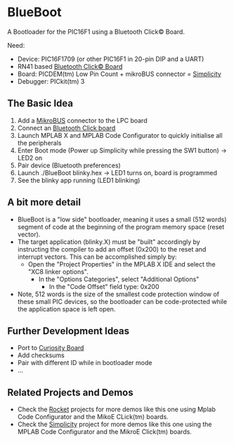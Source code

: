 # BlueBoot 

A Bootloader for the PIC16F1 using a Bluetooth Click© Board.

Need:

* Device: PIC16F1709 (or other PIC16F1 in 20-pin DIP and a UART)
* RN41 based [Bluetooth Click© Board](http://www.mikroe.com/click/bluetooth/)
* Board: PICDEM(tm) Low Pin Count + mikroBUS connector = [Simplicity](https://github.com/luciodj/Simplicity) 
* Debugger: PICkit(tm) 3

## The Basic Idea
1. Add a [MikroBUS](http://www.mikroe.com/mikrobus/) connector to the LPC board 
2. Connect an [Bluetooth Click board](http://www.mikroe.com/click/bluetooth//) 
3. Launch MPLAB X and MPLAB Code Configurator to quickly initialise all the peripherals
4. Enter Boot mode (Power up Simplicity while pressing the SW1 button) -> LED2 on
5. Pair device (Bluetooth preferences) 
6. Launch ./BlueBoot blinky.hex  -> LED1 turns on, board is programmed
7. See the blinky app running (LED1 blinking)

## A bit more detail
* BlueBoot is a "low side" bootloader, meaning it uses a small (512 words) segment of code at the beginning of the program memory space (reset vector). 
* The target application (blinky.X) must be "built" accordingly by instructing the compiler to add an offset (0x200) to the reset and interrupt vectors. This can be accomplished simply by:
  * Open the "Project Properties" in the MPLAB X IDE and select the "XC8 linker options". 
    * In the "Options Categories", select "Additional Options" 
      * In the "Code Offset" field type: 0x200
* Note, 512 words is the size of the smallest code protection window of these small PIC devices, so the bootloader can be code-protected while the application space is left open.

## Further Development Ideas
* Port to [Curiosity Board](http://www.microchip.com/Developmenttools/ProductDetails.aspx?PartNO=DM164137)
* Add checksums 
* Pair with different ID while in bootloader mode
* ...

## Related Projects and Demos
* Check the [Rocket](https://github.com/luciodj/Rocket) projects for more demos like this one using Mplab Code Configurator and the MikoE CLick(tm) boards.
* Check the [Simplicity](https://github.com/luciodj/Simplicity) project for more demos like this one using the MPLAB Code Configurator and the MikroE Click(tm) boards.

